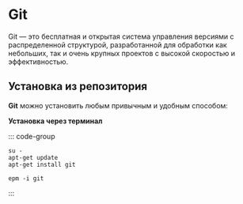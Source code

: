 # Git

Git — это бесплатная и открытая система управления версиями с распределенной структурой, разработанной для обработки как небольших, так и очень крупных проектов с высокой скоростью и эффективностью.

## Установка из репозитория

**Git** можно установить любым привычным и удобным способом:

**Установка через терминал**

::: code-group

```shell[apt-get]
su -
apt-get update
apt-get install git
```
```shell[epm]
epm -i git
```
:::

